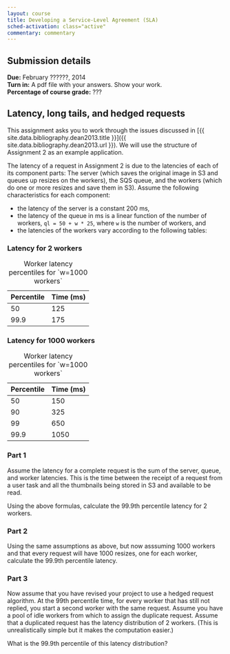 ```yaml
---
layout: course
title: Developing a Service-Level Agreement (SLA)
sched-activation: class="active"
commentary: commentary
---
```

## Submission details

**Due:** February&nbsp;??????, 2014<br/>
**Turn in:** A pdf file with your answers. Show your work.<br/>
**Percentage of course grade:** ???

## Latency, long tails, and hedged requests

This assignment asks you to work through the issues discussed in
[{{ site.data.bibliography.dean2013.title }}]({{ site.data.bibliography.dean2013.url }}). We will use
the structure of Assignment&nbsp;2 as an example application.

The latency of a request in Assignment&nbsp;2 is due to the latencies
of each of its component parts: The server (which saves the original
image in S3 and queues up resizes on the workers), the SQS queue, and
the workers (which do one or more resizes and save them in S3). Assume
the following characteristics for each component:

* the latency of the server is a constant 200&nbsp;ms,
* the latency of the queue in ms is a linear function of the number of workers, `ql = 50 + w * 25`, where `w` is the number of workers, and
* the latencies of the workers vary according to the following tables:

### Latency for 2 workers

<table class="table">
<caption class="ignore-caption">Worker latency percentiles for `w=1000 workers`</caption>
<thead><tr><th scope="col" class="rttd">Percentile</th><th scope="col">Time (ms)</th>
</tr></thead>
<tbody>
<tr><td class="rttd">50</td><td>125</td></tr>
<!--
<tr><td class="rttd">75</td><td>175</td></tr>
<tr><td class="rttd">90</td><td>250</td></tr>
<tr><td class="rttd">99</td><td>300</td></tr>
-->
<tr><td class="rttd">99.9</td><td>175</td></tr>
</tbody>
</table>

### Latency for 1000 workers

<table class="table">
<caption class="ignore-caption">Worker latency percentiles for `w=1000 workers`</caption>
<thead><tr><th scope="col" class="rttd">Percentile</th><th scope="col">Time (ms)</th>
</tr></thead>
<tbody>
<tr><td class="rttd">50</td><td>150</td></tr>
<!--<tr><td class="rttd">75</td><td>175</td></tr>-->
<tr><td class="rttd">90</td><td>325</td></tr>
<tr><td class="rttd">99</td><td>650</td></tr>
<tr><td class="rttd">99.9</td><td>1050</td></tr>
</tbody>
</table>

### Part 1

Assume the latency for a complete request is the sum of the server,
queue, and worker latencies. This is the time between the receipt of a
request from a user task and all the thumbnails being stored in S3 and
available to be read.

Using the above formulas, calculate the 99.9th percentile latency for 2 workers.

### Part 2

Using the same assumptions as above, but now asssuming 1000 workers
and that every request will have 1000 resizes, one for each worker,
calculate the 99.9th percentile latency.

### Part 3

Now assume that you have revised your project to use a hedged request
algorithm. At the 99th percentile time, for every worker that has
still not replied, you start a second worker with the same
request. Assume you have a pool of idle workers from which to assign
the duplicate request. Assume that a duplicated request has the latency
distribution of 2 workers. (This is unrealistically simple but it makes the
computation easier.)

What is the 99.9th percentile of this latency distribution?

